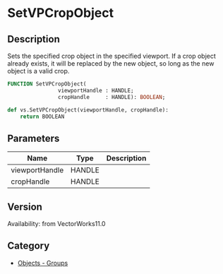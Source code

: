 # SetVPCropObject

## Description
Sets the specified crop object in the specified viewport. If a crop object already exists, it will be replaced by the new object, so long as the new object is a valid crop.

```pascal
FUNCTION SetVPCropObject(
				viewportHandle : HANDLE;
				cropHandle     : HANDLE): BOOLEAN;
```

```python
def vs.SetVPCropObject(viewportHandle, cropHandle):
    return BOOLEAN
```

## Parameters
|Name|Type|Description|
|---|---|---|
|viewportHandle|HANDLE|   |
|cropHandle|HANDLE|   |

## Version
Availability: from VectorWorks11.0

## Category
* [Objects - Groups](../Categories/Objects%20-%20Groups.md)
